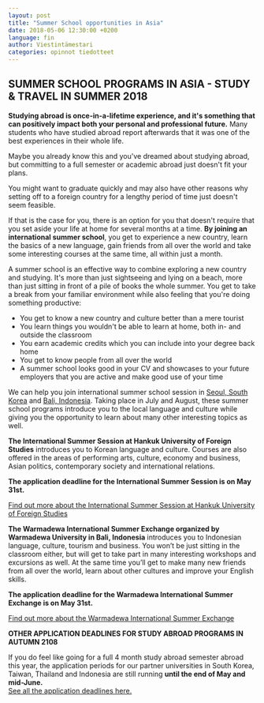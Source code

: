 ```yaml
---
layout: post
title: "Summer School opportunities in Asia"
date: 2018-05-06 12:30:00 +0200
language: fin
author: Viestintämestari
categories: opinnot tiedotteet
---
```

## SUMMER SCHOOL PROGRAMS IN ASIA - STUDY & TRAVEL IN SUMMER 2018

**Studying abroad is once-in-a-lifetime experience, and it's something that can positively impact both your personal and professional future.** Many students who have studied abroad report afterwards that it was one of the best experiences in their whole life.

Maybe you already know this and you've dreamed about studying abroad, but committing to a full semester or academic abroad just doesn't fit your plans.

You might want to graduate quickly and may also have other reasons why setting off to a foreign country for a lengthy period of time just doesn't seem feasible.

If that is the case for you, there is an option for you that doesn't require that you set aside your life at home for several months at a time. **By joining an international summer school**, you get to experience a new country, learn the basics of a new language, gain friends from all over the world and take some interesting courses at the same time, all within just a month.

A summer school is an effective way to combine exploring a new country and studying. It's more than just sightseeing and lying on a beach, more than just sitting in front of a pile of books the whole summer. You get to take a break from your familiar environment while also feeling that you're doing something productive:

- You get to know a new country and culture better than a mere tourist
- You learn things you wouldn't be able to learn at home, both in- and outside the classroom
- You earn academic credits which you can include into your degree back home
- You get to know people from all over the world
- A summer school looks good in your CV and showcases to your future employers that you are active and make good use of your time

We can help you join international summer school session in [Seoul, South Korea](https://www.asiaexchange.org/study-destinations/seoul-south-korea/hankuk-university/summer-school-seoul/) and [Bali, Indonesia](https://www.asiaexchange.org/study-destinations/bali-indonesia/warmadewa-university/summer-school/). Taking place in July and August, these summer school programs introduce you to the local language and culture while giving you the opportunity to learn about many other interesting topics as well.

**The International Summer Session at Hankuk University of Foreign Studies** introduces you to Korean language and culture. Courses are also offered in the areas of performing arts, culture, economy and business, Asian politics, contemporary society and international relations.

**The application deadline for the International Summer Session is on May 31st.**

[Find out more about the International Summer Session at Hankuk University of Foreign Studies](http://www.asiaexchange.org/study-destinations/seoul-south-korea/hankuk-university/summer-school-seoul/)

**The Warmadewa International Summer Exchange organized by Warmadewa University in Bali, Indonesia** introduces you to Indonesian language, culture, tourism and business. You won’t be just sitting in the classroom either, but will get to take part in many interesting workshops and excursions as well. At the same time you’ll get to make many new friends from all over the world, learn about other cultures and improve your English skills.

**The application deadline for the Warmadewa International Summer Exchange is on May 31st.**

[Find out more about the Warmadewa International Summer Exchange](http://www.asiaexchange.org/study-destinations/bali-indonesia/warmadewa-university/summer-school/)

**OTHER APPLICATION DEADLINES FOR STUDY ABROAD PROGRAMS IN AUTUMN 2108**

If you do feel like going for a full 4 month study abroad semester abroad this year, the application periods for our partner universities in South Korea, Taiwan, Thailand and Indonesia are still running **until the end of May and mid-June.** <br>
[See all the application deadlines here.](https://www.asiaexchange.org/study-abroad-asia-2018/)
